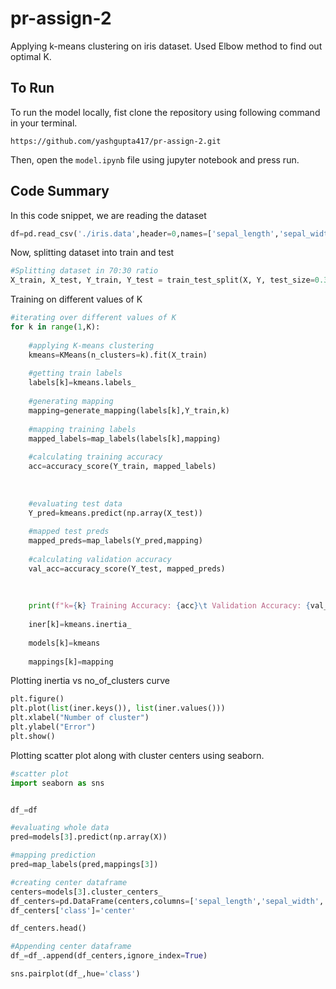 # pr-assign-2

Applying k-means clustering on iris dataset. Used Elbow method to find out optimal K.

## To Run
To run the model locally, fist clone the repository using following command in your terminal.
```
https://github.com/yashgupta417/pr-assign-2.git
```
Then, open the `model.ipynb` file using jupyter notebook and press run.

## Code Summary

In this code snippet, we are reading the dataset
```python
df=pd.read_csv('./iris.data',header=0,names=['sepal_length','sepal_width','petal_length','petal_width','class'])
```

Now, splitting dataset into train and test
```python
#Splitting dataset in 70:30 ratio
X_train, X_test, Y_train, Y_test = train_test_split(X, Y, test_size=0.3,random_state=66)
```

Training on different values of K
```python
#iterating over different values of K
for k in range(1,K):
    
    #applying K-means clustering
    kmeans=KMeans(n_clusters=k).fit(X_train)
    
    #getting train labels
    labels[k]=kmeans.labels_
    
    #generating mapping
    mapping=generate_mapping(labels[k],Y_train,k)
    
    #mapping training labels
    mapped_labels=map_labels(labels[k],mapping)
    
    #calculating training accuracy
    acc=accuracy_score(Y_train, mapped_labels)
    
    
    
    #evaluating test data
    Y_pred=kmeans.predict(np.array(X_test))
    
    #mapped test preds
    mapped_preds=map_labels(Y_pred,mapping)
    
    #calculating validation accuracy
    val_acc=accuracy_score(Y_test, mapped_preds)
    
    
    
    print(f"k={k} Training Accuracy: {acc}\t Validation Accuracy: {val_acc}")
    
    iner[k]=kmeans.inertia_
    
    models[k]=kmeans
    
    mappings[k]=mapping
```

Plotting inertia vs no_of_clusters curve
```python
plt.figure()
plt.plot(list(iner.keys()), list(iner.values()))
plt.xlabel("Number of cluster")
plt.ylabel("Error")
plt.show()
```

Plotting scatter plot along with cluster centers using seaborn.
```python
#scatter plot
import seaborn as sns


df_=df

#evaluating whole data
pred=models[3].predict(np.array(X))

#mapping prediction
pred=map_labels(pred,mappings[3])

#creating center dataframe
centers=models[3].cluster_centers_
df_centers=pd.DataFrame(centers,columns=['sepal_length','sepal_width','petal_length','petal_width'])
df_centers['class']='center'

df_centers.head()

#Appending center dataframe
df_=df_.append(df_centers,ignore_index=True)        

sns.pairplot(df_,hue='class')
```
